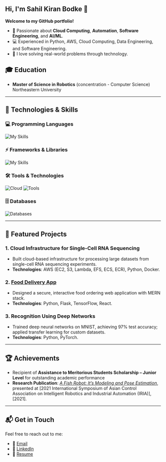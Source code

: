 ## Hi, I'm Sahil Kiran Bodke 👋

**Welcome to my GitHub portfolio!**

- 🌟 Passionate about **Cloud Computing**, **Automation**, **Software Engineering**, and **AI/ML**.
- 💻 Experienced in Python, AWS, Cloud Computing, Data Engineering, and Software Engineering.
- 🚀 I love solving real-world problems through technology.

## 🎓 Education
- **Master of Science in Robotics** (concentration - Computer Science)  
  Northeastern University

---

## 🚀 **Technologies & Skills**

### 💻 **Programming Languages**
![My Skills](https://go-skill-icons.vercel.app/api/icons?i=python,r,cpp,javascript,java,matlab,html,css&titles=true)

### ⚡ **Frameworks & Libraries**
![My Skills](https://go-skill-icons.vercel.app/api/icons?i=react,nodejs,expressjs,tensorflow,pytorch,opencv,numpy,pandas&titles=true)

### 🛠️ **Tools & Technologies**
![Cloud](https://go-skill-icons.vercel.app/api/icons?i=aws,docker,kubernetes&titles=true)
![Tools](https://go-skill-icons.vercel.app/api/icons?i=git,github,linux,vscode,tableau,figma&titles=true)

### 🗄️ **Databases**
![Databases](https://go-skill-icons.vercel.app/api/icons?i=mongodb,dynamodb,postgresql,mysql&titles=true)

---

## 📂 **Featured Projects**

### 1. **Cloud Infrastructure for Single-Cell RNA Sequencing**
   - Built cloud-based infrastructure for processing large datasets from single-cell RNA sequencing experiments.  
   - **Technologies**: AWS (EC2, S3, Lambda, EFS, ECS, ECR), Python, Docker.

### 2. **[Food Delivery App](https://github.com/SahilBodke/food-delivery-app.git)**
   - Designed a secure, interactive food ordering web application with MERN stack.  
   - **Technologies**: Python, Flask, TensorFlow, React.

### 3. **Recognition Using Deep Networks**
   - Trained deep neural networks on MNIST, achieving 97% test accuracy; applied transfer learning for custom datasets.  
   - **Technologies**: Python, PyTorch.

---

## 🏆 **Achievements**
- Recipient of **Assistance to Meritorious Students Scholarship – Junior Level** for outstanding academic performance
- **Research Publication**: *[A Fish Robot: It’s Modeling and Pose Estimation](https://ieeexplore.ieee.org/document/9588699)*, presented at [2021 International Symposium of Asian Control Association on Intelligent Robotics and Industrial Automation (IRIA)], [2021].

---

## 📬 **Get in Touch**  
Feel free to reach out to me:  
- 📧 [Email](mailto:bodke.s@northeasttern.edu)  
- 🔗 [LinkedIn](https://www.linkedin.com/in/sahil-bodke2000/)
- 📄 [Resume](https://github.com/SahilBodke/SahilBodke/blob/main/Sahil_Bodke_Resume.pdf)


